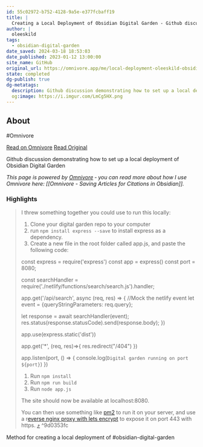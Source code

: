 ```yaml
---
id: 55c02972-b752-4128-9a5e-e377fcbaff19
title: |
  Creating a Local Deployment of Obsidian Digital Garden - Github discussion
author: |
  oleeskild
tags:
  - obsidian-digital-garden
date_saved: 2024-03-18 18:53:03
date_published: 2023-01-12 13:00:00
site_name: GitHub
original_url: https://omnivore.app/me/local-deployment-oleeskild-obsidian-digital-garden-discussion-16-18e501c54ac
state: completed
dg-publish: true
dg-metatags:
  description: Github discussion demonstrating how to set up a local deployment of Obsidian Digital Garden
  og:image: https://i.imgur.com/LmCg5HX.png
---
```


## About

#Omnivore

[Read on Omnivore](https://omnivore.app/me/local-deployment-oleeskild-obsidian-digital-garden-discussion-16-18e501c54ac)
[Read Original](https://github.com/oleeskild/obsidian-digital-garden/discussions/160)

Github discussion demonstrating how to set up a local deployment of Obsidian Digital Garden

_This page is powered by [Omnivore](https://omnivore.app) ‐ you can read more about how I use Omnivore here: [[Omnivore - Saving Articles for Citations in Obsidian]]._

### Highlights

> I threw something together you could use to run this locally:
> 
> 1. Clone your digital garden repo to your computer
> 2. run `npm install express --save` to install express as a dependency.
> 3. Create a new file in the root folder called app.js, and paste the following code:
> 
> const express = require('express')
> const app = express()
> const port = 8080; 
> 
> const searchHandler = require('./netlify/functions/search/search.js').handler;
> 
> app.get('/api/search', async (req, res) => {
>   //Mock the netlify event
>   let event = {queryStringParameters: req.query};
> 
>   let response = await searchHandler(event);
>   res.status(response.statusCode).send(response.body);
> })
> 
> app.use(express.static('dist'))
> 
> app.get('*', (req, res)=>{
>   res.redirect("/404")
> })
> 
> app.listen(port, () => {
>   console.log(`Digital garden running on port ${port}`)
> })
> 
> 1. Run `npm install`
> 2. Run `npm run build`
> 3. Run `node app.js`
> 
> The site should now be available at localhost:8080.
> 
> You can then use something like [pm2](https://pm2.keymetrics.io/) to run it on your server, and use a r[everse nginx proxy with lets encrypt](https://seanthegeek.net/1035/how-to-configure-a-nginx-reverse-proxy-with-lets-encrypt-certificates/) to expose it on port 443 with https. [⤴️](https://omnivore.app/me/local-deployment-oleeskild-obsidian-digital-garden-discussion-16-18e501c54ac#9d0353fc-b12c-4dfc-acdf-e900471a781a)  ^9d0353fc

Method for creating a local deployment of #obsidian-digital-garden

